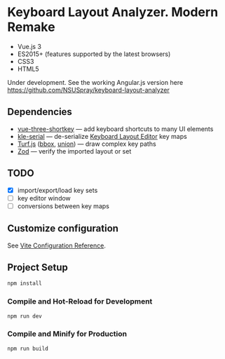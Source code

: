 # Keyboard Layout Analyzer. Modern Remake

* Vue.js 3
* ES2015+ (features supported by the latest browsers)
* CSS3
* HTML5

Under development. See the working Angular.js version here https://github.com/NSUSpray/keyboard-layout-analyzer

## Dependencies

* [vue-three-shortkey](https://www.npmjs.com/package/vue-three-shortkey) — add keyboard shortcuts to many UI elements
* [kle-serial](https://github.com/ijprest/kle-serial) — de-serialize [Keyboard Layout Editor](http://www.keyboard-layout-editor.com/) key maps
* [Turf.js](https://github.com/Turfjs/turf) ([bbox](https://github.com/Turfjs/turf/tree/master/packages/turf-bbox), [union](https://github.com/Turfjs/turf/tree/master/packages/turf-union)) — draw complex key paths
* [Zod](https://github.com/colinhacks/zod) — verify the imported layout or set

## TODO

- [x] import/export/load key sets
- [ ] key editor window
- [ ] conversions between key maps

## Customize configuration

See [Vite Configuration Reference](https://vitejs.dev/config/).

## Project Setup

```sh
npm install
```

### Compile and Hot-Reload for Development

```sh
npm run dev
```

### Compile and Minify for Production

```sh
npm run build
```
